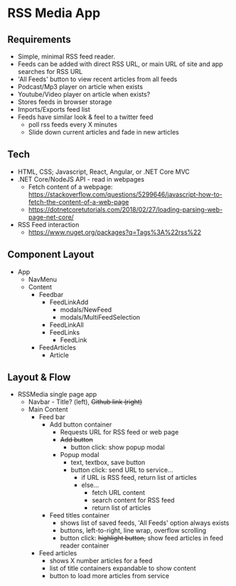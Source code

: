 # RSS Media App

## Requirements

- Simple, minimal RSS feed reader.
- Feeds can be added with direct RSS URL, or main URL of site and app searches for RSS URL
- 'All Feeds' button to view recent articles from all feeds
- Podcast/Mp3 player on article when exists
- Youtube/Video player on article when exists?
- Stores feeds in browser storage
- Imports/Exports feed list
- Feeds have similar look & feel to a twitter feed 
  - poll rss feeds every X minutes
  - Slide down current articles and fade in new articles

## Tech

- HTML, CSS; Javascript, React, Angular, or .NET Core MVC
- .NET Core/NodeJS API - read in webpages
  - Fetch content of a webpage: https://stackoverflow.com/questions/5299646/javascript-how-to-fetch-the-content-of-a-web-page
  - https://dotnetcoretutorials.com/2018/02/27/loading-parsing-web-page-net-core/
- RSS Feed interaction
  - https://www.nuget.org/packages?q=Tags%3A%22rss%22

## Component Layout
- App
  - NavMenu
  - Content
    - Feedbar
      - FeedLinkAdd
        - modals/NewFeed
        - modals/MultiFeedSelection
      - FeedLinkAll
      - FeedLinks
        - FeedLink          
    - FeedArticles
      - Article

## Layout & Flow
- RSSMedia single page app
  - Navbar - Title? (left), ~~Github link (right)~~
  - Main Content
    - Feed bar
      - Add button container
        - Requests URL for RSS feed or web page
        - ~~Add button~~
          - button click: show popup modal
        - Popup modal  
          - text, textbox, save button
          - button click: send URL to service...
            - if URL is RSS feed, return list of articles
            - else...
               - fetch URL content
               - search content for RSS feed
               - return list of articles        
      - Feed titles container
        - shows list of saved feeds, 'All Feeds' option always exists        
        - buttons, left-to-right, line wrap, overflow scrolling
        - button click: ~~highlight button,~~ show feed articles in feed reader container
    - Feed articles
      - shows X number articles for a feed
      - list of title containers expandable to show content
      - button to load more articles from service
      